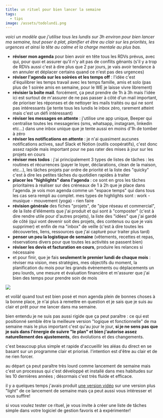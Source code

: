 ```yaml
---
title: un rituel pour bien lancer la semaine
tags:
  - tips
image: /assets/todolundi.png
---
```

*voici un modèle que j'utilise tous les lundis sur 3h environ pour bien lancer ma semaine, tout poser à plat, planifier et être au clair sur les priorités, les urgences et ainsi la tête au calme et la charge mentale au plus bas.*

- **réviser mon agenda** pour bien avoir en tête tous les RDVs prévus, avec qui, pour quoi et assurer qu'il n'y ait pas de conflits gênants (s'il y a trop de RDVs aussi c'est à dire plus que 2 par jours, je vais avoir tendance à en annuler et déplacer certains quand ce n'est pas des urgences)
- **réviser l'agenda sur les soirées et les temps off** : l'idée c'est d'équilibrer les temps travail avec les temps famille, amis et solo (pas plus de 1 soirée amis en semaine, pour le WE je laisse vivre librement)
- **révisier la boîte mail**. forcément, ça peut prendre de 1h à 3h mais l'idée ici est surtout de m'assurer de ne pas passer à côté d'un mail important, de prioriser les réponses et de nettoyer les mails traités ou qui ne sont pas intéressants (je tente tous les lundis le inbox zéro, rarement atteint mais c'est un défi intéressant)
- **réviser les messages en attente** : j'utilise une app unique, Beeper qui centralise toutes les messageries (sms, whatsapp, instagram, linkedin etc...) dans une inbox unique que je tente aussi en moins d'1h de tomber à zéro
- **réviser les notifications en attente** : je n'ai quasiment aucunes notifications actives, sauf Slack et Notion (outils coopératifs), c'est donc assez rapide mais important pour ne pas rater des mises à jour sur les projets en cours
- **réviser mes todos** : j'ai principalement 3 types de listes de tâches : les routines et récurrences (payer le loyer, déclarations, clean de la maison, etc...), les tâches projets par ordre de priorité et la liste des "quicky" c'est à dire les petites tâches du quotidien rapides à traiter
- **placer les "highlights" dans l'agenda** : ce sont en gros les tâches prioritaires à réaliser sur des créneaux de 1 à 2h que je place dans l'agenda. je vois mon agenda comme un "espace temps" qui dans tous les cas sera rempli au complet. mes types de highlights sont : work - musique - mouvement (yoga) - rien faire
- **révision générale** des fiches "projets", de "pipe réseau et commercial", de la liste d'éléments que j'ai produit et qui sont à "composter" (c'est à dire rendre utile pour d'autres projets), la liste des "idées" que j'ai gardé de côté (qui vont devenir soit des projets, des contenus ou que je vais supprimer) et enfin de ma "inbox" de veille (c'est à dire toutes les découvertes, liens, ressources que j'ai capturé pour traiter plus tard)
- **penser un peu la logistique de semaine** (vêtements, recettes et repas, réservations divers pour que toutes les activités se passent bien)
- **réviser les devis et facturation en cours**, produire les relances si nécessaire
- et pour finir, que je fais **seulement le premier lundi de chaque mois** : réviser ma vision, mes stratégies, mes objectifs du moment, la planification du mois pour les grands évènements ou déplacements un peu lourds, une mesure et évaluation financière et m'assurer que j'ai bien des temps pour prendre soin de mois

![]({{page.image}})


et voilà! quand tout est bien posé et mon agenda plein de bonnes choses à la bonne place, je n'ai plus à remettre en question et je sais que je suis au clair et prêt pour me lancer dans ma semaine.

bien entendu je ne suis pas aussi rigide que ça peut paraître : ce qui est positionné semble être la meilleure version "logique et fonctionnelle" de ma semaine mais le plus important c'est qu'au jour le jour, **si je ne sens pas que je suis dans l'énergie de suivre "le plan" et bien j'autorise assez naturellement des ajustements**, des évolutions et des changements.

c'est beaucoup plus simple et rapide d'accueillir les aléas du direct en se basant sur un programme clair et priorisé.
l'intention est d'être au clair et de ne rien forcer.

au départ ça peut paraître très lourd comme lancement de semaine mais c'est un processus qui c'est développé et installé dans mes habitudes sur les 10 dernières années ; désormais c'est très fluide et efficace.

il y a quelques temps j'avais produit [une version vidéo](https://www.loom.com/share/d7af619b93404ed196b6f2698f027310) sur une version plus "light" de ce lancement de semaine mais ça peut aussi vous intéresser et vous suffire!

si vous voulez tester ce rituel, je vous invite à créer une liste de tâches simple dans votre logiciel de gestion favoris et à expérimenter!